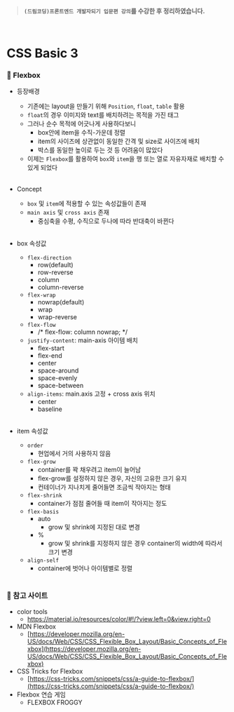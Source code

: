 >**`(드림코딩)프론트엔드 개발자되기 입문편 강의`를 수강한 후 정리하였습니다.**

</br>

# CSS Basic 3
### 📌 Flexbox
- 등장배경
  - 기존에는 layout을 만들기 위해 `Position`, `float`, `table` 활용
  - `float`의 경우 이미지와 text를 배치하려는 목적을 가진 태그
  - 그러나 순수 목적에 어긋나게 사용하다보니
    - box안에 item을 수직-가운데 정렬
    - item의 사이즈에 상관없이 동일한 간격 및 size로 사이즈에 배치
    - 박스를 동일한 높이로 두는 것 등 어려움이 많았다
  - 이제는 `Flexbox`를 활용하여 `box`와 `item`을 행 또는 열로 자유자재로 배치할 수 있게 되었다
  <br/><br/>

- Concept
  - `box` 및 `item`에 적용할 수 있는 속성값들이 존재
  - `main axis` 및 `cross axis` 존재
    - 중심축을 수평, 수직으로 두나에 따라 반대축이 바뀐다 
  <br/><br/>

- box 속성값
  - `flex-direction`
    - row(default)
    - row-reverse
    - column
    - column-reverse
  - `flex-wrap`
    - nowrap(default)
    - wrap
    - wrap-reverse
  - `flex-flow`
    - /* flex-flow: column nowrap; */ 
  - `justify-content`: main-axis 아이템 배치
    - flex-start
    - flex-end
    - center
    - space-around
    - space-evenly
    - space-between
  - `align-items`: main.axis 고정 + cross axis 위치
    - center
    - baseline
    <br/><br/>
- item 속성값
  - `order`
    - 현업에서 거의 사용하지 않음
  - `flex-grow`
    - container를 꽉 채우려고 item이 늘어남
    - flex-grow를 설정하지 않은 경우, 자신의 고유한 크기 유지
    - 컨테이너가 지나치게 줄어들면 조금씩 작아지는 형태
  - `flex-shrink`
    - container가 점점 줄어들 때 item이 작아지는 정도
  - `flex-basis`
    - auto
      - grow 및 shrink에 지정된 대로 변경
    - %
      - grow 및 shrink를 지정하지 않은 경우 container의 width에 따라서 크기 변경
  - `align-self`
    - container에 벗어나 아이템별로 정렬
  <br/><br/>

### 📌 참고 사이트
- color tools
  - https://material.io/resources/color/#!/?view.left=0&view.right=0
- MDN Flexbox
  - [https://developer.mozilla.org/en-US/docs/Web/CSS/CSS_Flexible_Box_Layout/Basic_Concepts_of_Flexbox](https://developer.mozilla.org/en-US/docs/Web/CSS/CSS_Flexible_Box_Layout/Basic_Concepts_of_Flexbox)
- CSS Tricks for Flexbox
  - [https://css-tricks.com/snippets/css/a-guide-to-flexbox/](https://css-tricks.com/snippets/css/a-guide-to-flexbox/)
- Flexbox 연습 게임
  - FLEXBOX FROGGY
